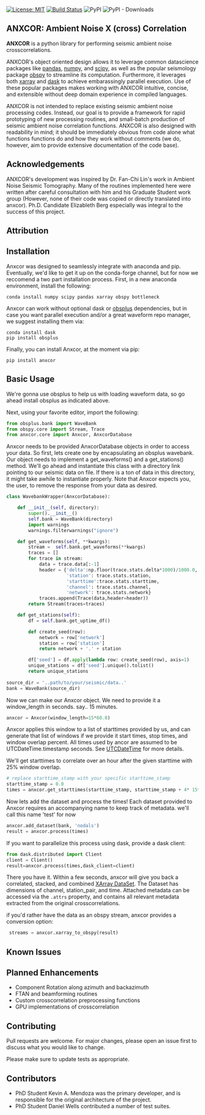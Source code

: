 [![License: MIT](https://img.shields.io/badge/License-MIT-yellow.svg)](https://opensource.org/licenses/MIT)
[![Build Status](https://travis-ci.org/uofuseismo/anxcor.png?branch=master)](https://travis-ci.org/uofuseismo/anxcor)
![PyPI](https://img.shields.io/pypi/v/anxcor.svg?color=blue&style=plastic)
![PyPI - Downloads](https://img.shields.io/pypi/dm/anxcor.svg?style=plastic)


## ANXCOR: Ambient Noise X (cross) Correlation

**ANXCOR** is a python library for performing seismic ambient noise crosscorrelations.


ANXCOR's object oriented design allows it to leverage common datascience packages like [pandas](https://pandas.pydata.org/), [numpy](https://www.numpy.org/), and [scipy](https://www.scipy.org/), as well as the popular seismology package [obspy](https://github.com/obspy/obspy) to streamline its computation. Furthermore, it leverages both [xarray](http://xarray.pydata.org) and [dask](https://dask.org) to achieve embarassingly parallel execution. Use of these popular packages makes working with ANXCOR intuitive, concise, and extensible without deep domain experience in compiled languages.

ANXCOR is not intended to replace existing seismic ambient noise processing codes. Instead, our goal is to provide a framework for rapid prototyping of new processing routines, and small-batch production of seismic ambient noise correlation functions. ANXCOR is also designed with readability in mind; it should be immediately obvious from code alone what functions functions do and how they work without comments (we do, however, aim to provide extensive documentation of the code base). 


## Acknowledgements
ANXCOR's development was inspired by Dr. Fan-Chi Lin's work in Ambient Noise Seismic Tomography. Many of the routines implemented here were written after careful consultation with him and his Graduate Student work group (However, none of their code was copied or directly translated into anxcor). Ph.D. Candidate Elizableth Berg especially was integral to the success of this project.

## Attribution

## Installation
Anxcor was designed to seamlessly integrate with anaconda and pip. Eventually, we'd like to get it up on the conda-forge channel, but for now we reccomend a two part installation process. First, in a new anaconda environment, install the following:
```
conda install numpy scipy pandas xarray obspy bottleneck
```
Anxcor can work without optional dask or [obsplus](https://github.com/niosh-mining/obsplus) dependencies, but in case you want parallel execution and/or a great waveform repo manager, we suggest installing them via:
```
conda install dask
pip install obsplus
```
Finally, you can install Anxcor, at the moment via pip:
```
pip install anxcor
```
## Basic Usage
We're gonna use obsplus to help us with loading waveform data, so go ahead install obsplus as indicated above.

Next, using your favorite editor, import the following:
```python
from obsplus.bank import WaveBank
from obspy.core import Stream, Trace
from anxcor.core import Anxcor, AnxcorDatabase
```
Anxcor needs to be provided AnxcorDatabase objects in order to access your data. So first, lets create one by encapsulating an obsplus wavebank. Our object needs to implement a get_waveforms() and a get_stations() method. We'll go ahead and instantiate this class with a directory link pointing to our seismic data on file. If there is a ton of data in this directory, it might take awhile to instantiate properly. Note that Anxcor expects you, the user, to remove the response from your data as desired. 
```python
class WavebankWrapper(AnxcorDatabase):

    def __init__(self, directory):
        super().__init__()
        self.bank = WaveBank(directory)
        import warnings
        warnings.filterwarnings("ignore")

    def get_waveforms(self, **kwargs):
        stream =  self.bank.get_waveforms(**kwargs)
        traces = []
        for trace in stream:
            data = trace.data[:-1]
            header = {'delta':np.floor(trace.stats.delta*1000)/1000.0,
                      'station': trace.stats.station,
                      'starttime':trace.stats.starttime,
                      'channel': trace.stats.channel,
                      'network': trace.stats.network}
            traces.append(Trace(data,header=header))
        return Stream(traces=traces)

    def get_stations(self):
        df = self.bank.get_uptime_df()

        def create_seed(row):
            network = row['network']
            station = row['station']
            return network + '.' + station

        df['seed'] = df.apply(lambda row: create_seed(row), axis=1)
        unique_stations = df['seed'].unique().tolist()
        return unique_stations
        
source_dir = '..path/to/your/seismic/data..'
bank = WaveBank(source_dir)
```
Now we can make our Anxcor object. We need to provide it a window_length in seconds. say.. 15 minutes.
```python
anxcor = Anxcor(window_length=15*60.0)
```
Anxcor applies this window to a list of starttimes provided by us, and can generate that list of windows if we provide it  start times, stop times, and window overlap percent. All times used by ancor are assumed to be UTCDateTime.timestamp seconds. See [UTCDateTime](https://docs.obspy.org/packages/autogen/obspy.core.utcdatetime.UTCDateTime.html) for more details. 

We'll get starttimes to correlate over an hour after the given starttime with 25% window overlap.
```python
# replace starttime_stamp with your specific starttime_stamp
starttime_stamp = 0.0
times = anxcor.get_starttimes(starttime_stamp, starttime_stamp + 4* 15*60, 0.25)
```
Now lets add the dataset and process the times! Each dataset provided to Anxcor requires an accompanying name to keep track of metadata. we'll call this name 'test' for now
```python
anxcor.add_dataset(bank, 'nodals')
result = anxcor.process(times)
```
If you want to parallelize this process using dask, provide a dask client:
```python
from dask.distributed import Client
client = Client()
result=anxcor.process(times,dask_client=client)
```
There you have it. Within a few seconds, anxcor will give you back a correlated, stacked, and combined [XArray DataSet](http://xarray.pydata.org/en/stable/data-structures.html#dataset). The Dataset has dimensions of channel, station_pair, and time. Attached metadata can be accessed via the ```.attrs``` property, and contains all relevant metadata extracted from the original crosscorrelations. 

if you'd rather have the data as an obspy stream, anxcor provides a conversion option:

```python
 streams = anxcor.xarray_to_obspy(result)
```


## Known Issues
## Planned Enhancements

- Component Rotation along azimuth and backazimuth
- FTAN and beamforming routines
- Custom crosscorrelation preprocessing functions
- GPU implementations of crosscorrelation

## Contributing
Pull requests are welcome. For major changes, please open an issue first to discuss what you would like to change.

Please make sure to update tests as appropriate.

## Contributors
- PhD Student Kevin A. Mendoza was the primary developer, and is responsible for the original architecture of the project.
- PhD Student Daniel Wells contributed a number of test suites.



